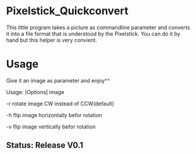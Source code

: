 # Pixelstick_Quickconvert
This little program takes a picture as commandline parameter and converts it into a file format that is understood by the Pixelstick. You can do it by hand but this helper is very convient.

# Usage
Give it an image as parameter and enjoy^^

Usage: [Options] image

-r        rotate image CW instead of CCW(default)

-h        flip image horizontally befor rotation

-v        flip image vertically befor rotation


## Status: Release V0.1
